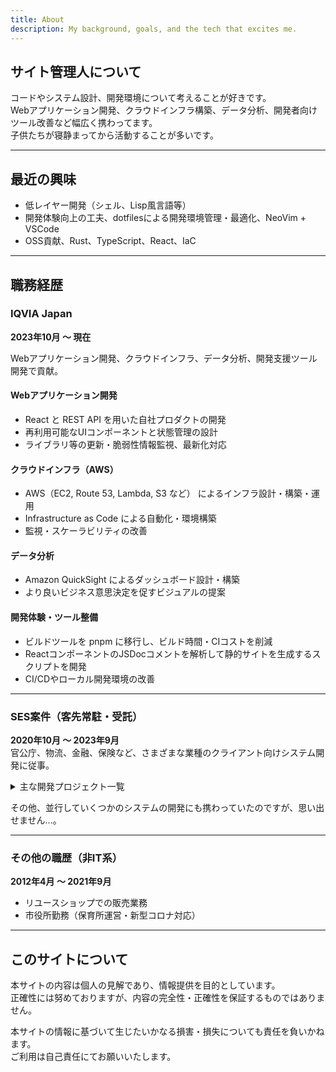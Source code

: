 ```yaml
---
title: About
description: My background, goals, and the tech that excites me.
---
```


## サイト管理人について

コードやシステム設計、開発環境について考えることが好きです。  
Webアプリケーション開発、クラウドインフラ構築、データ分析、開発者向けツール改善など幅広く携わってます。  
子供たちが寝静まってから活動することが多いです。  

---

## 最近の興味

- 低レイヤー開発（シェル、Lisp風言語等）  
- 開発体験向上の工夫、dotfilesによる開発環境管理・最適化、NeoVim + VSCode  
- OSS貢献、Rust、TypeScript、React、IaC  

---

## 職務経歴

### IQVIA Japan  

**2023年10月 ～ 現在**

Webアプリケーション開発、クラウドインフラ、データ分析、開発支援ツール開発で貢献。

#### Webアプリケーション開発

- React と REST API を用いた自社プロダクトの開発  
- 再利用可能なUIコンポーネントと状態管理の設計  
- ライブラリ等の更新・脆弱性情報監視、最新化対応

#### クラウドインフラ（AWS）

- AWS（EC2, Route 53, Lambda, S3 など） によるインフラ設計・構築・運用  
- Infrastructure as Code による自動化・環境構築  
- 監視・スケーラビリティの改善  

#### データ分析

- Amazon QuickSight によるダッシュボード設計・構築  
- より良いビジネス意思決定を促すビジュアルの提案  

#### 開発体験・ツール整備

- ビルドツールを pnpm に移行し、ビルド時間・CIコストを削減  
- ReactコンポーネントのJSDocコメントを解析して静的サイトを生成するスクリプトを開発  
- CI/CDやローカル開発環境の改善  

---

### SES案件（客先常駐・受託）  

**2020年10月 ～ 2023年9月**  
官公庁、物流、金融、保険など、さまざまな業種のクライアント向けシステム開発に従事。

<details class="">
<summary>主な開発プロジェクト一覧</summary>

#### ローコードプラットフォームのカスタマイズ  

*2022年9月 ～ 2023年1月*  
- チームリーダーとしてスクリプトレビューを担当  
- JavaScript

#### 勤怠管理システム  

*2022年8月 ～ 2023年3月*  
- アーキテクチャ設計とドメイン設計を主導  
- Java, Spring, Thymeleaf, MySQL, Bootstrap

#### 港湾物流 最適配置システム  

*2022年4月 ～ 2023年3月*  
- 既存システムにUIおよびWebAPIを追加  
- C#, .NET Core, VB6, Oracle DB

#### 官公庁向けポイント管理システム  

*2021年8月 ～ 2022年3月*  
- 要件定義および技術調査を担当  
- Java, Spring Batch, AWS, Python, Oracle DB

#### 企業分析ツール（個人開発）  

*2020年10月 ～ 2021年3月*  
- スクレイピング、XBRL解析、可視化、機械学習予測  
- Python, Selenium, pandas, matplotlib, SQLite

</details>

その他、並行していくつかのシステムの開発にも携わっていたのですが、思い出せません…。

---

### その他の職歴（非IT系）

**2012年4月 ～ 2021年9月**

- リユースショップでの販売業務  
- 市役所勤務（保育所運営・新型コロナ対応）  

---

## このサイトについて

本サイトの内容は個人の見解であり、情報提供を目的としています。  
正確性には努めておりますが、内容の完全性・正確性を保証するものではありません。

本サイトの情報に基づいて生じたいかなる損害・損失についても責任を負いかねます。  
ご利用は自己責任にてお願いいたします。

